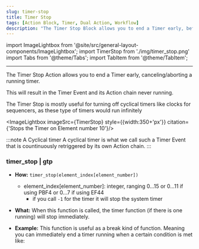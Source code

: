 ```yaml
---
slug: timer-stop
title: Timer Stop
tags: [Action Block, Timer, Dual Action, Workflow]
description: "The Timer Stop Block allows you to end a Timer early, before its clock would run out, triggering a Timer Event earlier."
---
```


import ImageLightbox from '@site/src/general-layout-components/ImageLightbox';
import TimerStop from './img/timer_stop.png'
import Tabs from '@theme/Tabs';
import TabItem from '@theme/TabItem';

---

<Tabs>
  <TabItem value="About Timer Stop" label="About Timer Stop " default>


The Timer Stop Action allows you to end a Timer early, canceling/aborting a running timer.

This will result in the Timer Event and its Action chain never running.

The Timer Stop is mostly useful for turning off cyclical timers like clocks for sequencers, as these type of timers would run infinitely

<ImageLightbox imageSrc={TimerStop} style={{width:350+'px'}} citation={'Stops the Timer on Element number 10'}/>

:::note A Cyclical timer
A cyclical timer is what we call such a Timer Event that is countinuously retriggered by its own Action chain. 
:::

  </TabItem>
  <TabItem value="Reference Manual Entry" label="Reference Manual Entry">


### timer_stop | gtp

- **How:** `timer_stop(element_index[element_number])` 
  
  - element_index[element_number]: integer, ranging 0...15 or 0...11 if using PBF4 or 0...7 if using EF44
    - if you call `-1` for the timer it will stop the system timer
  
- **What:** When this function is called, the timer function (if there is one running) will stop immediately.
  
- **Example:** This function is useful as a break kind of function. Meaning you can immediately end a timer running when a certain condition is met like:




  </TabItem>
</Tabs>



